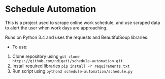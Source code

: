 # Schedule Automation

This is a project used to scrape online work schedule, and use scraped data to alert the user when work days are approaching.

Runs on Python 3.4 and uses the requests and BeautifulSoup libraries.

- To use:
1. Clone repository using `git clone https://github.com/ndigati/schedule-automation.git `
2. Install required libraries `pip install -r requirements.txt `
3. Run script using `python3 schedule-automation/schedule.py`

